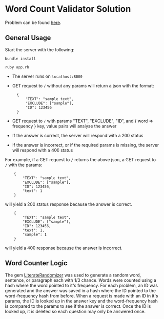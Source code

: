 # Word Count Validator Solution

Problem can be found [here](https://github.com/nnakagaki/platform_engineer_interview/blob/master/problem_statement.md).

## General Usage

Start the server with the following:


	bundle install

	ruby app.rb


- The server runs on `localhost:8000`
- GET request to `/` without any params will return a json with the format:

		{
			"TEXT": "sample text",
			"EXCLUDE": ["sample"],
			"ID": 123456
		}

- GET request to `/` with params "TEXT", "EXCLUDE", "ID", and { word => frequency } key, value pairs will analyse the answer
- If the answer is correct, the server will respond with a 200 status
- If the answer is incorrect, or if the required params is missing, the server will respond with a 400 status

For example, if a GET request to `/` returns the above json, a GET request to `/` with the params:

		{
			"TEXT": "sample text",
			"EXCLUDE": ["sample"],
			"ID": 123456,
			"text": 1
		}

will yield a 200 status response because the answer is correct.

		{
			"TEXT": "sample text",
			"EXCLUDE": ["sample"],
			"ID": 123456,
			"text": 1,
			"sample": 1
		}

will yield a 400 response because the answer is incorrect.

## Word Counter Logic
The gem [LiterateRandomizer](https://github.com/Imikimi-LLC/literate_randomizer) was used to generate a random word, sentence, or paragraph each with 1/3 chance. Words were counted using a hash where the word pointed to it's frequency. For each problem, an ID was generated and the answer was saved in a hash where the ID pointed to the word-frequency hash from before. When a request is made with an ID in it's params, the ID is looked up in the answer key and the word-frequency hash is compared to the params to see if the answer is correct. Once the ID is looked up, it is deleted so each question may only be answered once.